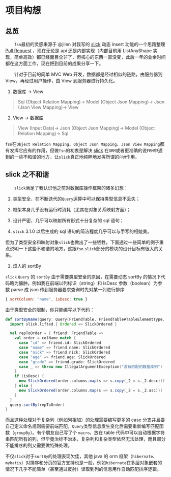 # 项目构想

## 总览

&emsp;&emsp;`fsn`最初的灵感来源于 @jilen 对我写的 [slick](https://github.com/slick/slick) 动态 insert 功能的一个思路整理 [Pull Request](https://github.com/scalax/hf/pull/5) ，现在无论是 api 还是内部实现（内部目前用 ListAnyShape 实现，简单高效）都已经面目全非了，但核心的东西一直没变，此后一年的业余时间都在这方面工作，现在把到目前的成果分享一下。

&emsp;&emsp;针对于目前的简单 MVC Web 开发，数据都是经过相似的链路，由服务器到 View，再经过用户操作，由 View 到服务器进行持久化。

1. 数据库 → View
>Sql  (Object Relation Mapping)→  Model  (Object Json Mapping)→  Json  (Json View Mapping)→  View

2. View -> 数据库
>View  (Input Data)→  Json  (Object Json Mapping)→  Model  (Object Relation Mapping)→  Sql

`fsn`在`Object Relation Mapping`、`Object Json Mapping`、`Json View Mapping`都有发挥它应有的作用，但做`fsn`的初衷是解决 [slick](https://github.com/slick/slick) 在`ORM`或者更准确的说`FRM`中遇到的一些不和谐的地方，让`slick`真正地纯粹地发挥所谓的`FRM`作用。

## slick 之不和谐

&emsp;&emsp;`slick`满足了我认识他之前对数据库操作框架的诸多幻想：

1. 类型安全，在不断迭代的`Query`运算中可以保持类型信息不丢失；

1. 框架本身几乎没有运行时消耗（尤其在对象关系映射方面）；

1. 设计严密，几乎可以映射所有形式十分复杂的 sql 语句；

1. `slick` 3.1.0 以后生成的 sql 语句的简洁程度几乎可以与手写的相媲美。

但为了类型安全和映射对象`slick`也做出了一些牺牲，下面通过一些简单的例子重点说明一下这些不和谐的地方，这跟`fsn` `slick`部分的模块的设计目标有很大的关系。

1. 烦人的 sortBy

`slick` `Query` 的 `sortBy` 由于需要类型安全的原因，在需要动态 sortBy 的情况下代码略为臃肿。例如我在前端以列标识（string）和 isDesc 参数（boolean）为参数 parse 成 json 传到服务器要求查询时先对某一列进行排序
```javascript
{ sortColumn: "name", isDesc: true }
```

由于类型安全的限制，你只能编写以下代码：
```scala
def sortByName(query: Query[FriendTable, FriendTable#TableElementType, Seq], colName: String, isDesc: Boolean): Query[FriendTable, FriendTable#TableElementType, Seq] = {
  import slick.lifted.{ Ordered => SlickOrdered }

  val repToOrder = { friend: FriendTable =>
    val order = colName match {
      case "id" => friend.id: SlickOrdered
      case "name" => friend.name: SlickOrdered
      case "nick" => friend.nick: SlickOrdered
      case "age" => friend.age: SlickOrdered
      case "grade" => friend.grade: SlickOrdered
      case _ => throw new IllegalArgumentException("没有匹配的数据库列")
    }
    if (isDesc) {
      new SlickOrdered(order.columns.map(s => s.copy(_2 = s._2.desc)))
    } else {
      new SlickOrdered(order.columns.map(s => s.copy(_2 = s._2.asc)))
    }
  }
  query.sortBy(repToOrder)
}
```

而且这种处理对于复杂列（例如列相加）的处理需要编写更多的 case 分支并且要自己定义命名规则需要前端匹配，`Query`类型信息发生变化后需要重新编写匹配函数（`groupBy`）。有个朋友自己写了个 `macro`，放在 table 代码中可以自动根据字符串匹配所有的列，但毕竟治标不治本，复杂列和复杂类型依然无法处理，而且部分不能排序的列又需要做特殊处理。

不仅`slick`对于`sortBy`的处理表现欠佳，其他 java 的 orm 框架（`hibernate`、`mybatis`）对排序和分页的官方支持也是一般，例如`hibernate`在多层对象嵌套的情况下几乎不能简单（甚至通过反射）读取到列的信息用作自动匹配排序逻辑。